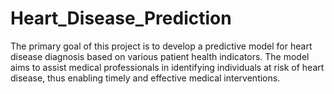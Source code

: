# Heart_Disease_Prediction
The primary goal of this project is to develop a predictive model for heart disease diagnosis based on various patient health indicators. The model aims to assist medical professionals in identifying individuals at risk of heart disease, thus enabling timely and effective medical interventions.
